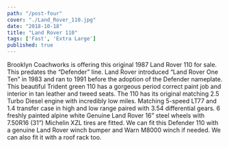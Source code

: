 ```yaml
---
path: "/post-four"
cover: "./Land_Rover_110.jpg"
date: "2018-10-18"
title: "Land Rover 110"
tags: ['Fast', 'Extra Large']
published: true
---
```

Brooklyn Coachworks is offering this original 1987 Land Rover 110 for sale. This predates the “Defender” line. Land Rover introduced “Land Rover One Ten” in 1983 and ran to 1991 before the adoption of the Defender nameplate. This beautiful Trident green 110 has a gorgeous period correct paint job and interior in tan leather and tweed seats. The 110 has its original matching 2.5 Turbo Diesel engine with incredibly low miles. Matching 5-speed LT77 and 1.4 transfer case in high and low range paired with 3.54 differential gears. 6 freshly painted alpine white Genuine Land Rover 16” steel wheels with 7.50R16 (31”) Michelin XZL tires are fitted. We can fit this Defender 110 with a genuine Land Rover winch bumper and Warn M8000 winch if needed. We can also fit it with a roof rack too.

